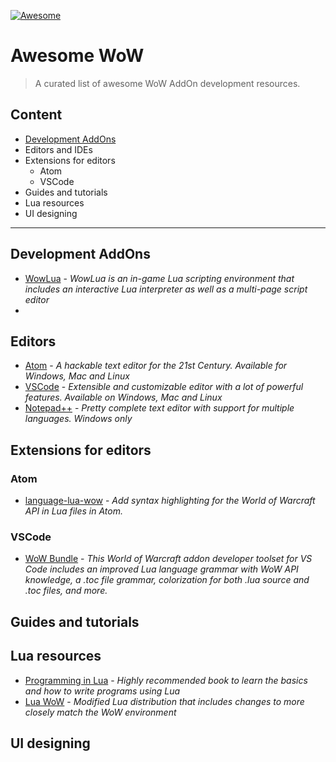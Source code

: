[![Awesome](https://awesome.re/badge-flat.svg)](https://awesome.re)

# Awesome WoW

> A curated list of awesome WoW AddOn development resources.

## Content

* [Development AddOns](#development-addons)
* Editors and IDEs
* Extensions for editors
  * Atom
  * VSCode
* Guides and tutorials
* Lua resources
* UI designing
  

----

## Development AddOns

* [WowLua](https://www.wowinterface.com/downloads/info7366-WowLua.html) - *WowLua is an in-game Lua scripting environment that includes an interactive Lua interpreter as well as a multi-page script editor*
* 

## Editors

* [Atom](https://atom.io/) - *A hackable text editor for the 21st Century. Available for Windows, Mac and Linux*
* [VSCode](https://code.visualstudio.com/) - *Extensible and customizable editor with a lot of powerful features. Available on Windows, Mac and Linux*
* [Notepad++]() - *Pretty complete text editor with support for multiple languages. Windows only*

## Extensions for editors

  ### Atom
  
  * [language-lua-wow](https://atom.io/packages/language-lua-wow) - *Add syntax highlighting for the World of Warcraft API in Lua files in Atom.*
  
  ### VSCode
  
  * [WoW Bundle](https://marketplace.visualstudio.com/items?itemName=Septh.wow-bundle) - *This World of Warcraft addon developer toolset for VS Code includes an improved Lua language grammar with WoW API knowledge, a .toc file grammar, colorization for both .lua source and .toc files, and more.*

## Guides and tutorials

## Lua resources

* [Programming in Lua](https://www.lua.org/pil/) - *Highly recommended book to learn the basics and how to write programs using Lua*
* [Lua WoW](http://wowprogramming.com/utils.html) - *Modified Lua distribution that includes changes to more closely match the WoW environment*

## UI designing


